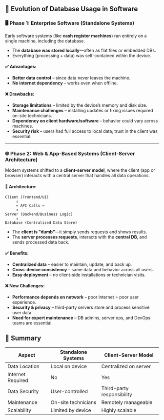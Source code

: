 ## 🧬 Evolution of Database Usage in Software

### 🖥️ Phase 1: Enterprise Software (Standalone Systems)

Early software systems (like **cash register machines**) ran entirely on a single machine, including the database.

- The **database was stored locally**—often as flat files or embedded DBs.
- Everything (processing + data) was self-contained within the device.

#### ✅ Advantages:
- **Better data control** – since data never leaves the machine.
- **No internet dependency** – works even when offline.

#### ❌ Drawbacks:
- **Storage limitations** – limited by the device’s memory and disk size.
- **Maintenance challenges** – installing updates or fixing issues required on-site technicians.
- **Dependency on client hardware/software** – behavior could vary across machines.
- **Security risk** – users had full access to local data; trust in the client was essential.

---

### 🌐 Phase 2: Web & App-Based Systems (Client-Server Architecture)

Modern systems shifted to a **client-server model**, where the client (app or browser) interacts with a central server that handles all data operations.

#### 🧩 Architecture:

```
Client (Frontend/UI)
     ↕
     ↔ API Calls ↔
     ↕
Server (Backend/Business Logic)
     ↕
Database (Centralized Data Store)
```

- The **client is "dumb"**—it simply sends requests and shows results.
- The **server processes requests**, interacts with the **central DB**, and sends processed data back.

#### ✅ Benefits:
- **Centralized data** – easier to maintain, update, and back up.
- **Cross-device consistency** – same data and behavior across all users.
- **Easy deployment** – no client-side installations or technician visits.

#### ❌ New Challenges:
- **Performance depends on network** – poor internet = poor user experience.
- **Security & privacy** – third-party servers store and process sensitive user data.
- **Need for expert maintenance** – DB admins, server ops, and DevOps teams are essential.

## 📌 Summary

| Aspect              | Standalone Systems             | Client-Server Model             |
|---------------------|-------------------------------|---------------------------------|
| Data Location        | Local on device               | Centralized on server           |
| Internet Required    | No                            | Yes                             |
| Data Security        | User-controlled               | Third-party responsibility      |
| Maintenance          | On-site technicians           | Remotely manageable             |
| Scalability          | Limited by device             | Highly scalable                 |
